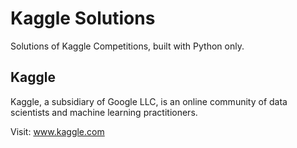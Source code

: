 # Kaggle Solutions
Solutions of Kaggle Competitions, built with Python only.

## Kaggle
Kaggle, a subsidiary of Google LLC, is an online community of data scientists and machine learning practitioners.

Visit: www.kaggle.com
